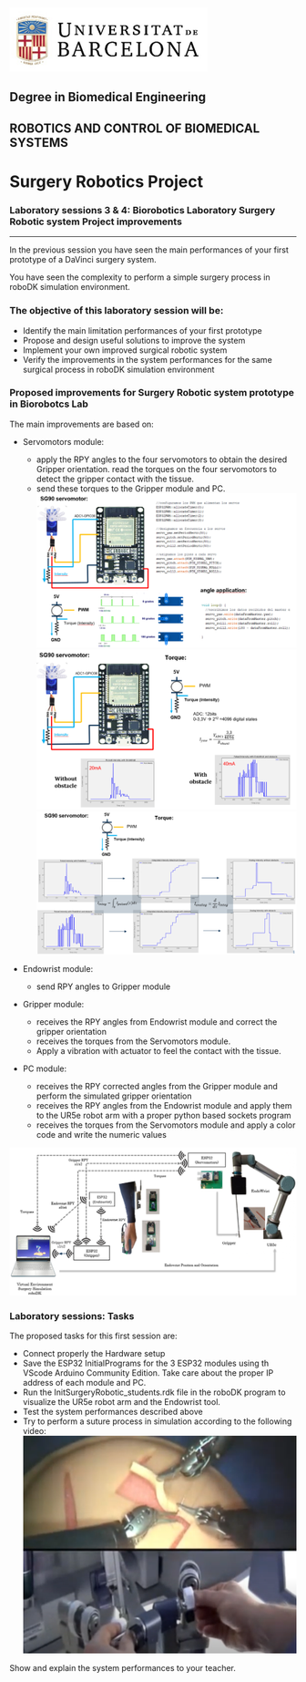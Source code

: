 ![University of Barcelona Logo](././Images/Session1/figure1.png)

## Degree in Biomedical Engineering
## ROBOTICS AND CONTROL OF BIOMEDICAL SYSTEMS
# **Surgery Robotics Project**
### Laboratory sessions 3 & 4: Biorobotics Laboratory Surgery Robotic system Project improvements

---

In the previous session you have seen the main performances of your first prototype of a DaVinci surgery system.

You have seen the complexity to perform a simple surgery process in roboDK simulation environment.

### The objective of this laboratory session will be:
- Identify the main limitation performances of your first prototype
- Propose and design useful solutions to improve the system
- Implement your own improved surgical robotic system
- Verify the improvements in the system performances for the same surgical process in roboDK simulation environment

### Proposed improvements for Surgery Robotic system prototype in Biorobotcs Lab

The main improvements are based on:
- Servomotors module:
    - apply the RPY angles to the four servomotors to obtain the desired Gripper orientation.
    read the torques on the four servomotors to detect the gripper contact with the tissue.
    - send these torques to the Gripper module and PC.
    ![ServomotorsModule](././Images/Session1/Servos1.png)
    ![ServomotorsModule](././Images/Session1/Servos2.png)
    ![ServomotorsModule](././Images/Session1/Servos3.png)

- Endowrist module:
    - send RPY angles to Gripper module
- Gripper module:
    - receives the RPY angles from Endowrist module and correct the gripper orientation
    - receives the torques from the Servomotors module.
    - Apply a vibration with actuator to feel the contact with the tissue.

- PC module:
    - receives the RPY corrected angles from the Gripper module and perform the simulated gripper orientation
    - receives the RPY angles from the Endowrist module and apply them to the UR5e robot arm with a proper python based sockets program
    - receives the torques from the Servomotors module and apply a color code and write the numeric values
    
![Proposed Project Improvements](././Images/Session1/ProjectImprovements2.png)

### Laboratory sessions: Tasks

The proposed tasks for this first session are:
- Connect properly the Hardware setup
- Save the ESP32 InitialPrograms for the 3 ESP32 modules using th VScode Arduino Community Edition. Take care about the proper IP address of each module and PC.
- Run the InitSurgeryRobotic_students.rdk file in the roboDK program to visualize the UR5e robot arm and the Endowrist tool.
- Test the system performances described above 
- Try to perform a suture process in simulation according to the following video:
[![suture process in simulation](Images/Session1/training.png)](https://youtu.be/1t3-Ggcp_Hg?feature=shared)

Show and explain the system performances to your teacher.